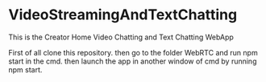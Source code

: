 # VideoStreamingAndTextChatting
This is the Creator Home Video Chatting and Text Chatting WebApp


First of all clone this repository.
then go to the folder WebRTC and run npm start in the cmd.
then launch the app in another window of cmd by running npm start.
